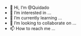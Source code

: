 - 👋 Hi, I’m @Quidado
- 👀 I’m interested in ...
- 🌱 I’m currently learning ...
- 💞️ I’m looking to collaborate on ...
- 📫 How to reach me ...

<!---
Quidado/Quidado is a ✨ special ✨ repository because its `README.md` (this file) appears on your GitHub profile.
You can click the Preview link to take a look at your changes.
--->

